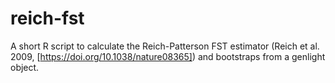 # reich-fst
A short R script to calculate the Reich-Patterson FST estimator (Reich et al. 2009, [https://doi.org/10.1038/nature08365]) and bootstraps from a genlight object.
